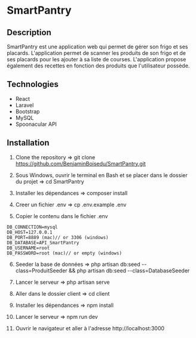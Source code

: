# SmartPantry

## Description

SmartPantry est une application web qui permet de gérer son frigo et ses placards. L'application permet de scanner les produits de son frigo et de ses placards pour les ajouter à sa liste de courses. L'application propose également des recettes en fonction des produits que l'utilisateur possède.

## Technologies

- React
- Laravel
- Bootstrap
- MySQL
- Spoonacular API

## Installation

1. Clone the repository => git clone https://github.com/BenjaminBoisedu/SmartPantry.git

2. Sous Windows, ouvrir le terminal en Bash et se placer dans le dossier du projet => cd SmartPantry

3. Installer les dépendances => composer install

4. Creer un fichier .env => cp .env.example .env

5. Copier le contenu dans le fichier .env

```
DB_CONNECTION=mysql
DB_HOST=127.0.0.1
DB_PORT=8889 (mac)// or 3306 (windows)
DB_DATABASE=API_SmartPantry
DB_USERNAME=root
DB_PASSWORD=root (mac)// or empty (windows)
```

6. Seeder la base de données => php artisan db:seed --class=ProduitSeeder && php artisan db:seed --class=DatabaseSeeder

7. Lancer le serveur => php artisan serve

8. Aller dans le dossier client => cd client

9. Installer les dépendances => npm install

10. Lancer le serveur => npm run dev

11. Ouvrir le navigateur et aller à l'adresse http://localhost:3000
